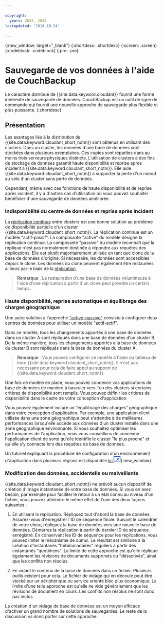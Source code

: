 ```yaml
---

copyright:
  years: 2017, 2018
lastupdated: "2018-10-24"

---
```


{:new_window: target="_blank"}
{:shortdesc: .shortdesc}
{:screen: .screen}
{:codeblock: .codeblock}
{:pre: .pre}

<!-- Acrolinx: 2017-05-02 -->

# Sauvegarde de vos données à l'aide de CouchBackup

Le caractère distribué de {{site.data.keyword.cloudant}} fournit une forme inhérente de sauvegarde de données.
CouchBackup est un outil de ligne de commande qui fournit une nouvelle approche de sauvegarde plus flexible et plus puissante.
{:shortdesc}

## Présentation

Les avantages liés à la distribution de {{site.data.keyword.cloudant_short_notm}} sont obtenus en utilisant des clusters.
Dans un cluster, les données d'une base de données sont stockées dans plusieurs exemplaires.
Ces copies sont réparties dans au moins trois serveurs physiques distincts.
L'utilisation de clusters à des fins de stockage de données garantit haute disponibilité et reprise après incident à {{site.data.keyword.cloudant_short_notm}}.
Elle aide {{site.data.keyword.cloudant_short_notm}} à supporter la perte d'un noeud au sein d'un cluster sans perte de données.

Cependant, même avec ces fonctions de haute disponibilité et de reprise après incident, il y a d'autres cas d'utilisation où vous pouvez souhaiter bénéficier d'une sauvegarde de données améliorée.

<div id="activepassive"></div>

### Indisponibilité du centre de données et reprise après incident

La [réplication continue](../api/replication.html#continuous-replication) entre clusters est une bonne solution au problème de disponibilité partielle d'un cluster {{site.data.keyword.cloudant_short_notm}}.
La réplication continue est un modèle "actif-passif".
La composante "active" du modèle désigne la réplication continue.
La composante "passive" du modèle reconnaît que la réplique n'est pas normalement destinée à répondre aux requêtes des applications.
Elle est plutôt majoritairement utilisée en tant que clone de la base de données d'origine.
Si nécessaire, les données sont accessibles depuis le clone.
Les données du clone peuvent également être restaurées ailleurs par le biais de la [réplication](../api/replication.html).

>	**Remarque** : La restauration d'une base de données volumineuse à l'aide d'une réplication à partir d'un clone peut prendre un certain temps.

### Haute disponibilité, reprise automatique et équilibrage des charges géographique

Une autre solution à l'approche ["active-passive"](#activepassive) consiste à configurer deux centres de données pour utiliser un modèle "actif-actif".

Dans ce modèle, tous les changements apportés à une base de données dans un cluster A sont répliqués dans une base de données d'un cluster B.
De la même manière, tous les changements apportés à la base de données du cluster B sont répliqués dans la base de données du cluster A.

>	**Remarque** : Vous pouvez configurer ce modèle à l'aide du tableau de bord {{site.data.keyword.cloudant_short_notm}}.
Il n'est pas nécessaire pour cela de faire appel au support de {{site.data.keyword.cloudant_short_notm}}.

Une fois ce modèle en place,
vous pouvez concevoir vos applications de base de données de manière à basculer vers l'un des clusters si certains critères de disponibilité sont remplis.
Vous pouvez définir les critères de disponibilité dans le cadre de votre conception d'application.

Vous pouvez également inclure un "équilibrage des charges" géographique dans votre conception d'application.
Par exemple,
une application client utilisée dans une zone géographique peut s'attendre à de meilleures performances lorsqu'elle accède aux données d'un cluster installé dans une zone géographique environnante.
Si vous souhaitez optimiser les performances de l'application, nous vous conseillons de concevoir l'application client de sorte qu'elle identifie le cluster "le plus proche" et qu'elle s'y connecte lors des requêtes de base de données.

Un tutoriel expliquant la procédure de configuration d'un environnement d'application dans plusieurs régions est disponible [ici ![Icône de lien externe](../images/launch-glyph.svg "Icône de lien externe")](http://www.ibm.com/developerworks/cloud/library/cl-multi-region-bluemix-apps-with-cloudant-and-dyn-trs/index.html){:new_window}.

### Modification des données, accidentelle ou malveillante

{{site.data.keyword.cloudant_short_notm}} ne prévoit aucun dispositif de création d'image instantanée de votre base de données.
Si vous en avez besoin, par exemple pour faciliter le retour à un état connu au niveau d'un fichier, vous pouvez atteindre le même effet de l'une des deux façons suivantes :

1.	En utilisant la réplication. Répliquez tout d'abord la base de données. Assurez-vous d'enregistrer l'ID de séquence finale. Suivant le calendrier de votre choix, répliquez la base de données vers une nouvelle base de données. Démarrez la réplication à partir du dernier ID de séquence enregistré. En conservant les ID de séquence pour les réplications, vous pouvez imiter le mécanisme de cumul. Le résultat est similaire à la création d'instantanés "hebdomadaires" réguliers à partir des instantanés "quotidiens". La limite de cette approche est qu'elle réplique également les révisions de documents supprimés ou "désactivés", ainsi que les conflits non résolus.

2.	En vidant le contenu de la base de données dans un fichier. Plusieurs outils existent pour cela. Le fichier de vidage qui en découle peut être stocké sur un périphérique ou service orienté bloc plus économique. La limite d'une telle approche est qu'elle ne vide généralement que les révisions de document en cours. Les conflits non résolus ne sont donc pas inclus.

La création d'un vidage de base de données est un moyen efficace d'activer un grand nombre de solutions de sauvegardes.
Le reste de la discussion va donc porter sur cette approche.

<!--
https://developer.ibm.com/clouddataservices/2016/03/22/simple-couchdb-and-cloudant-backup/

A useful approach is to have couchbackup's snapshots placed on the {{site.data.keyword.cloud}} Object Storage service, as described here:

https://developer.ibm.com/recipes/tutorials/object-storage-cloudant-backup/
-->
